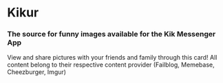 Kikur
=====
### The source for funny images available for the Kik Messenger App

View and share pictures with your friends and family through this card!
All content belong to their respective content provider (Failblog, Memebase, Cheezburger, Imgur)